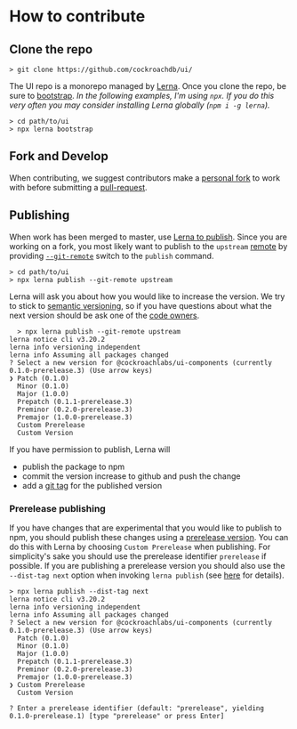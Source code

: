 # How to contribute

## Clone the repo

```
> git clone https://github.com/cockroachdb/ui/
```

The UI repo is a monorepo managed by [Lerna](https://lerna.js.org/). Once you clone the repo, be sure to [bootstrap](https://github.com/lerna/lerna/tree/master/commands/bootstrap). _In the following examples, I'm using `npx`. If you do this very often you may consider installing Lerna globally (`npm i -g lerna`)._

```
> cd path/to/ui
> npx lerna bootstrap
```

## Fork and Develop

When contributing, we suggest contributors make a [personal fork](https://help.github.com/en/github/collaborating-with-issues-and-pull-requests/working-with-forks) to work with before submitting a [pull-request](https://help.github.com/en/github/collaborating-with-issues-and-pull-requests/proposing-changes-to-your-work-with-pull-requests).

## Publishing

When work has been merged to master, use [Lerna to publish](https://lerna.js.org/#command-publish). Since you are working on a fork, you most likely want to publish to the `upstream` [remote](https://git-scm.com/book/en/v2/Git-Basics-Working-with-Remotes) by providing [`--git-remote`](https://github.com/lerna/lerna/tree/master/commands/version#--git-remote-name) switch to the `publish` command.

```text
> cd path/to/ui
> npx lerna publish --git-remote upstream
```

Lerna will ask you about how you would like to increase the version. We try to stick to [semantic versioning](https://semver.org/), so if you have questions about what the next version should be ask one of the [code owners](https://github.com/cockroachdb/ui/blob/master/CODEOWNERS). 

```text
  > npx lerna publish --git-remote upstream
lerna notice cli v3.20.2
lerna info versioning independent
lerna info Assuming all packages changed
? Select a new version for @cockroachlabs/ui-components (currently 0.1.0-prerelease.3) (Use arrow keys)
❯ Patch (0.1.0)
  Minor (0.1.0)
  Major (1.0.0)
  Prepatch (0.1.1-prerelease.3)
  Preminor (0.2.0-prerelease.3)
  Premajor (1.0.0-prerelease.3)
  Custom Prerelease
  Custom Version
```

If you have permission to publish, Lerna will

- publish the package to npm
- commit the version increase to github and push the change
- add a [git tag](https://git-scm.com/book/en/v2/Git-Basics-Tagging) for the published version

### Prerelease publishing

If you have changes that are experimental that you would like to publish to npm, you should publish these changes using a [prerelease version](https://semver.org/#spec-item-9). You can do this with Lerna by choosing `Custom Prerelease` when publishing. For simplicity's sake you should use the prerelease identifier `prerelease` if possible. If you are publishing a prerelease version you should also use the `--dist-tag next` option when invoking `lerna publish` (see [here](https://medium.com/@mbostock/prereleases-and-npm-e778fc5e2420) for details).

```text
> npx lerna publish --dist-tag next
lerna notice cli v3.20.2
lerna info versioning independent
lerna info Assuming all packages changed
? Select a new version for @cockroachlabs/ui-components (currently 0.1.0-prerelease.3) (Use arrow keys)
  Patch (0.1.0)
  Minor (0.1.0)
  Major (1.0.0)
  Prepatch (0.1.1-prerelease.3)
  Preminor (0.2.0-prerelease.3)
  Premajor (1.0.0-prerelease.3)
❯ Custom Prerelease
  Custom Version

? Enter a prerelease identifier (default: "prerelease", yielding 0.1.0-prerelease.1) [type "prerelease" or press Enter]
```
